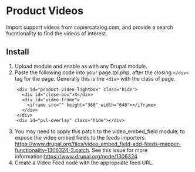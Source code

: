 # Product Videos
Import support videos from copiercatalog.com, and provide a search fucntionality to find the videos of interest.

## Install

1. Upload module and enable as with any Drupal module.
2. Paste the following code into your page.tpl.php, after the closing `</div>` tag for the page. Generally this is the `<div>` with the class of page.
```
    <div id="product-video-lightbox" class="hide">
      <div id="close-box">X</div>
      <div id="video-frame">
        <iframe src="" height="360" width="640"></iframe>
      </div>
    </div>
    <div id="pvl-overlay" class="hide"></div>
```
3. You may need to apply this patch to the video_embed_field module, to expose the video embed fields to the feeds importers.
    https://www.drupal.org/files/video_embed_field-add-feeds-mapper-functionality-1306324-3.patch. 
    See this issue for more information:https://www.drupal.org/node/1306324
4. Create a Video Feed node with the appropriate feed URL.
